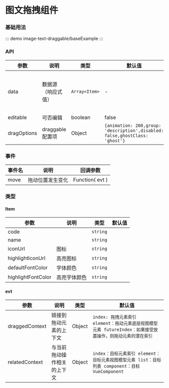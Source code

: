 <!--
 * @Author: dozening
 * @Date: 2024-06-17 15:14:14
 * @LastEditors: dozening
 * @LastEditTime: 2024-06-19 09:42:37
 * @Description: file content
 * @FilePath: \component-library-pc\docs\components\image-text-draggable\base.md
-->
# 图文拖拽组件

### 基础用法

::: demo
image-text-draggable/baseExample
:::

### API

| 参数 | 说明 | 类型 | 默认值 | 备注 |
| --- | --- | --- | --- | --- |
| data | 数据源（响应式值） | `Array<Item>` | - | setup阶段使用provide注入响应式data值，以确保数据传递 `provide('data', data)`|
| editable | 可否编辑 | boolean | false |  |
| dragOptions | draggable配置项 | Object | `{animation: 200,group: 'description',disabled: false,ghostClass: 'ghost'}` | [点击这里](https://github.com/SortableJS/vue.draggable.next?tab=readme-ov-file "跳转draggable") |



### 事件

| 事件名 | 说明 | 回调参数 |
| --- | --- | --- |
| move |   拖动位置发生变化 | Function( evt )| 其中evt见下表|





### 类型

#### Item

| 参数 | 说明 | 类型 | 默认值 |
| --- | --- | --- | --- |
| code |  | `string` |  |
| name |   | `string` |  |
| iconUrl | 图标 | `string` |  |
| highlightIconUrl | 高亮图标 | `string` |  |
| defaultFontColor | 字体颜色 | `string` |  |
| highlightFontColor |  高亮字体颜色 | `string` |  |


#### evt

| 参数 | 说明 | 类型 | 默认值 |
| --- | --- | --- | --- |
| draggedContext | 链接到拖动元素的上下文 | Object | `index: 拖拽元素索引 element：拖动元素底层视图模型元素 futureIndex：如果接受放置操作，则拖动元素的潜在索引` |
| relatedContext |  与当前拖动操作相关的上下文 | Object | `index：目标元素索引 element：目标元素视图模型元素 list：目标列表 component：目标 VueComponent` |
